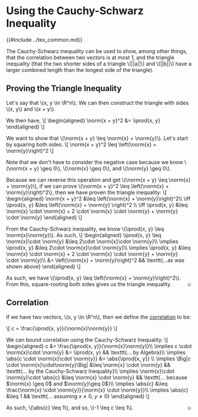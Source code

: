 # Using the Cauchy-Schwarz Inequality

{{#include ../tex_common.md}}

The Cauchy-Schwarz inequality can be used to show, among other things, that the correlation between two vectors is at most 1, and the triangle inequality (that the two shorter sides of a triangle \\(||a||\\) and \\(||b||\\) have a larger combined length than the longest side of the triangle).

## Proving the Triangle Inequality

Let's say that \\(x, y \in \R^n\\). We can then construct the triangle with sides \\(x, y\\) and \\(x + y\\).

We then have,
\\[
\begin{aligned}
 \norm{x + y}^2 &= \iprod{x, y}
\end{aligned}
\\]

We want to show that \\(\norm{x + y} \leq \norm{x} + \norm{y}\\). Let's start by squaring both sides.
\\[
 \norm{x + y}^2 \leq \left(\norm{x} + \norm{y}\right)^2
\\]

Note that we don't have to consider the negative case because we know \\(\norm{x + y} \geq 0\\), \\(\norm{x} \geq 0\\), and \\(\norm{y} \geq 0\\).

Because we can reverse this operation and get \\(\norm{x + y} \leq \norm{x} + \norm{y}\\), if we can prove \\(\norm{x + y}^2 \leq \left(\norm{x} + \norm{y}\right)^2\\), then we have proven the triangle inequality:
\\[
\begin{aligned}
 \norm{x + y}^2 &\leq \left(\norm{x} + \norm{y}\right)^2\\\\
 \iff \iprod{x, y} &\leq \left(\norm{x} + \norm{y} \right)^2 \\\\
 \iff \iprod{x, y} &\leq \norm{x} \cdot \norm{x} + 2 \cdot \norm{x} \cdot \norm{y} + \norm{y} \cdot \norm{y}
\end{aligned}
\\]

From the Cauchy-Schwarz inequality, we know \\(\iprod{x, y} \leq \norm{x}\norm{y}\\). As such,
\\[
\begin{aligned}
    \iprod{x, y} \leq \norm{x}\cdot \norm{y} &\leq 2\cdot \norm{x}\cdot \norm{y}\\\\
    \implies \iprod{x, y} &\leq 2\cdot \norm{x}\cdot \norm{y}\\\\
    \implies \iprod{x, y} &\leq \norm{x} \cdot \norm{x} + 2 \cdot \norm{x} \cdot \norm{y} + \norm{y} \cdot \norm{y}\\\\
    &= \left(\norm{x} + \norm{y}\right)^2 && \texttt{...as was shown above}
\end{aligned}
\\]

As such, we have \\(\iprod{x, y} \leq \left(\norm{x} + \norm{y}\right)^2\\). From this, square-rooting both sides gives us the triangle inequality.<span style="float: right;">☺</span>

## Correlation

If we have two vectors, \\(x, y \in \R^n\\), then we define the [correlation](http://sepwww.stanford.edu/sep/prof/waves/rnd/paper_html/node22.html) to be:

\\[
 c = \frac{\iprod{x, y}}{\norm{x}\norm{y}}
\\]

We can bound correlation using the Cauchy-Schwarz Inequality:
\\[
\begin{aligned}
 c &= \frac{\iprod{x, y}}{\norm{x}\norm{y}}\\\\
 \implies c \cdot \norm{x}\cdot \norm{y} &= \iprod{x, y} && \texttt{... by Algebra}\\\\
 \implies \abs{c \cdot \norm{x}\cdot \norm{y}} &= \abs{\iprod{x, y}} \\\\
 \implies \Big|c \cdot \norm{x}\cdot\norm{y}\Big| &\leq \norm{x} \cdot \norm{y} && \texttt{... by the Cauchy-Schwarz Inequality}\\\\
 \implies \norm{x}\cdot \norm{y}\cdot \abs{c} &\leq \norm{x} \cdot \norm{y} && \texttt{... because $\norm{x} \geq 0$ and $\norm{y}\geq 0$}\\\\
 \implies \abs{c} &\leq \frac{\norm{x} \cdot \norm{y}}{\norm{x} \cdot \norm{y}}\\\\
 \implies \abs{c} &\leq 1 && \texttt{... assuming $x \neq 0$, $y \neq 0$}
\end{aligned}
\\]

As such, \\(\abs{c} \leq 1\\), and so, \\(-1 \leq c \leq 1\\).<span style="float: right;">☺</span>

